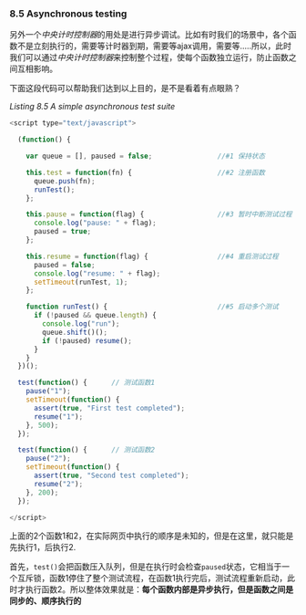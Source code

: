 ### 8.5 Asynchronous testing

另外一个*中央计时控制器*的用处是进行异步调试。比如有时我们的场景中，各个函数不是立刻执行的，需要等计时器到期，需要等ajax调用，需要等.....所以，此时我们可以通过*中央计时控制器*来控制整个过程，使每个函数独立运行，防止函数之间互相影响。

下面这段代码可以帮助我们达到以上目的，是不是看着有点眼熟？

*Listing 8.5 A simple asynchronous test suite*

```javascript
<script type="text/javascript">

  (function() {

    var queue = [], paused = false;                //#1 保持状态

    this.test = function(fn) {                     //#2 注册函数
      queue.push(fn);
      runTest();
    };

    this.pause = function(flag) {                  //#3 暂时中断测试过程
      console.log("pause: " + flag);
      paused = true;
    };

    this.resume = function(flag) {                 //#4 重启测试过程
      paused = false;
      console.log("resume: " + flag);
      setTimeout(runTest, 1);
    };

    function runTest() {                           //#5 启动多个测试
      if (!paused && queue.length) {
        console.log("run");
        queue.shift()();
        if (!paused) resume();
      }
    }
  })();

  test(function() {      // 测试函数1
    pause("1");
    setTimeout(function() {
      assert(true, "First test completed");
      resume("1");
    }, 500);
  });

  test(function() {      // 测试函数2
    pause("2");
    setTimeout(function() {
      assert(true, "Second test completed");
      resume("2");
    }, 200);
  });

</script>
```
上面的2个函数1和2，在实际网页中执行的顺序是未知的，但是在这里，就只能是先执行1，后执行2.

首先，`test()`会把函数压入队列，但是在执行时会检查`paused`状态，它相当于一个互斥锁，函数1停住了整个测试流程，在函数1执行完后，测试流程重新启动，此时才执行函数2。所以整体效果就是：**每个函数内部是异步执行，但是函数之间是同步的、顺序执行的**
